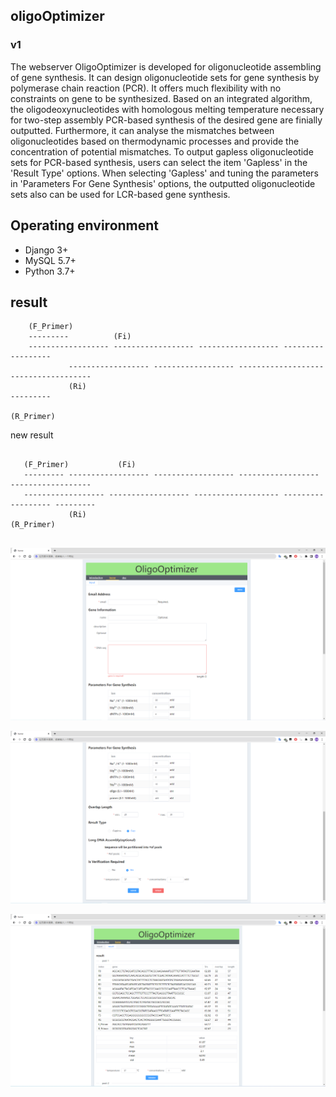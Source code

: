 ## oligoOptimizer
### v1
The webserver OligoOptimizer is developed for oligonucleotide assembling of gene synthesis. It can design oligonucleotide sets for gene synthesis by polymerase chain reaction (PCR). It offers much flexibility with no constraints on gene to be synthesized. Based on an integrated algorithm, the oligodeoxynucleotides with homologous melting temperature necessary for two-step assembly PCR-based synthesis of the desired gene are finially outputted. Furthermore, it can analyse the mismatches between oligonucleotides based on thermodynamic processes and provide the concentration of potential mismatches. To output gapless oligonucleotide sets for PCR-based synthesis, users can select the item 'Gapless' in the 'Result Type' options. When selecting 'Gapless' and tuning the parameters in 'Parameters For Gene Synthesis' options, the outputted oligonucleotide sets also can be used for LCR-based gene synthesis.

## Operating environment
- Django 3+
- MySQL 5.7+
- Python 3.7+

## result

~~~
    (F_Primer)
    ---------          (Fi)
    ------------------ ------------------ ------------------ ------------------ 
             ------------------ ------------------ ------------------- ------------------
             (Ri)                                                               ---------
                                                                                (R_Primer)
~~~

new result

~~~
    
   (F_Primer)           (Fi)
   --------- ------------------ ------------------ ------------------ ------------------ 
   ------------------ ------------------ ------------------- ------------------ ---------
             (Ri)                                                               (R_Primer)
                                                                                

~~~
![img.png](readme/img.png)

![img_1.png](readme/img_1.png)

![img_2.png](readme/img_2.png)
